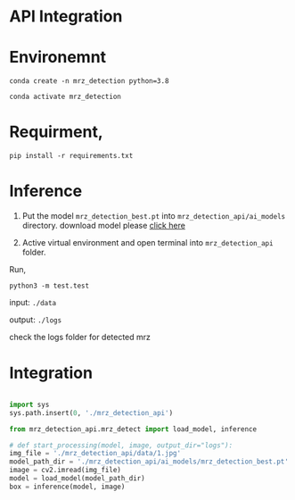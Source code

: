
# API Integration

# Environemnt
```
conda create -n mrz_detection python=3.8

conda activate mrz_detection
```

# Requirment,

```
pip install -r requirements.txt
```

# Inference

1. Put the model ```mrz_detection_best.pt``` into ```mrz_detection_api/ai_models``` directory. download model please [click here](https://drive.google.com/file/d/1Yj7bCesqiXVO-ny8C1_suCyuw37qV0_G/view?usp=sharing)

2. Active virtual environment and open terminal into ```mrz_detection_api``` folder.

Run,

```
python3 -m test.test
```

input: ```./data```


output: ```./logs```

check the logs folder for detected mrz

# Integration
```py

import sys
sys.path.insert(0, './mrz_detection_api')

from mrz_detection_api.mrz_detect import load_model, inference

# def start_processing(model, image, output_dir="logs"):
img_file = './mrz_detection_api/data/1.jpg'
model_path_dir = './mrz_detection_api/ai_models/mrz_detection_best.pt'
image = cv2.imread(img_file)
model = load_model(model_path_dir)
box = inference(model, image)

```  
